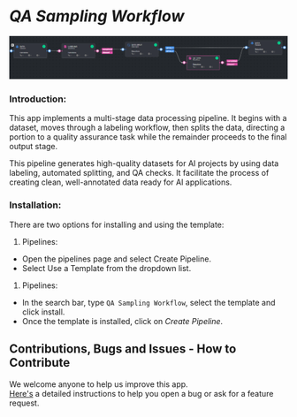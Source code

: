 # *QA Sampling Workflow*

<img src="assets/pipeline.png" alt="Image of the pipeline">

### Introduction:

This app implements a multi-stage data processing pipeline. It begins with a dataset, moves through a labeling 
workflow, then splits the data, directing a portion to a quality assurance task while the remainder proceeds to the 
final output stage.

This pipeline generates high-quality datasets for AI projects by using data labeling, automated splitting, 
and QA checks. It facilitate the process of creating clean, well-annotated data ready for AI applications.

### Installation:

There are two options for installing and using the template:

1. Pipelines:

* Open the pipelines page and select Create Pipeline.
* Select Use a Template from the dropdown list.


1. Pipelines:

* In the search bar, type `QA Sampling Workflow`, select the template and click install.
* Once the template is installed, click on *Create Pipeline*.

[//]: # (### Usage:)

[//]: # ()

[//]: # (For the complete documentation of the Active learning pipeline, please refer to)

[//]: # (the [Active Learning Pipeline Documentation]&#40;https://dataloop.ai/docs/active-learning-pipeline&#41;)

## Contributions, Bugs and Issues - How to Contribute

We welcome anyone to help us improve this app.  
[Here's](CONTRIBUTING.md) a detailed instructions to help you open a bug or ask for a feature request.